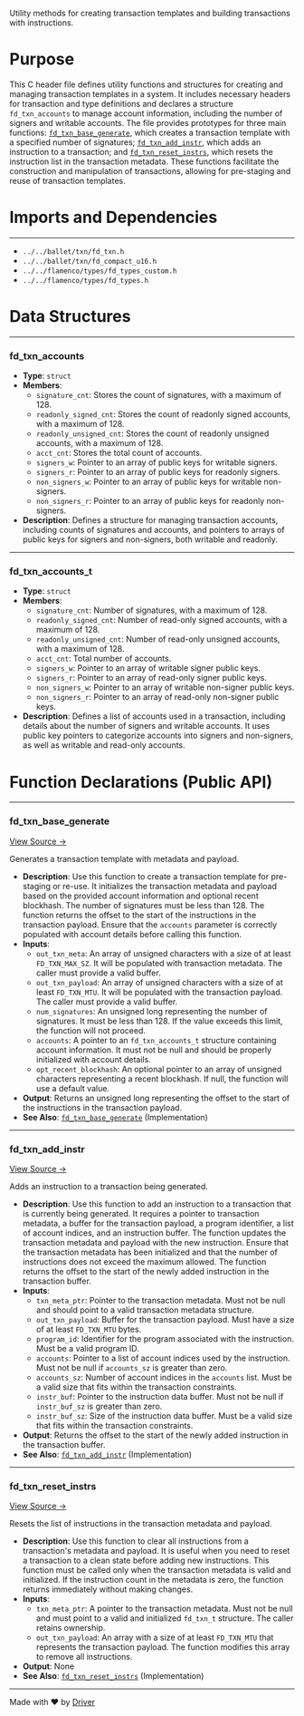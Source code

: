 <!--------------------------------------------------------------------------------->
<!-- IMPORTANT: This file is auto-generated by Driver (https://driver.ai). -------->
<!-- Manual edits may be overwritten on future commits. --------------------------->
<!--------------------------------------------------------------------------------->

Utility methods for creating transaction templates and building transactions with instructions.

# Purpose
This C header file defines utility functions and structures for creating and managing transaction templates in a system. It includes necessary headers for transaction and type definitions and declares a structure `fd_txn_accounts` to manage account information, including the number of signers and writable accounts. The file provides prototypes for three main functions: [`fd_txn_base_generate`](<#fd_txn_base_generate>), which creates a transaction template with a specified number of signatures; [`fd_txn_add_instr`](<#fd_txn_add_instr>), which adds an instruction to a transaction; and [`fd_txn_reset_instrs`](<#fd_txn_reset_instrs>), which resets the instruction list in the transaction metadata. These functions facilitate the construction and manipulation of transactions, allowing for pre-staging and reuse of transaction templates.
# Imports and Dependencies

---
- `../../ballet/txn/fd_txn.h`
- `../../ballet/txn/fd_compact_u16.h`
- `../../flamenco/types/fd_types_custom.h`
- `../../flamenco/types/fd_types.h`


# Data Structures

---
### fd\_txn\_accounts
- **Type**: ``struct``
- **Members**:
    - `signature_cnt`: Stores the count of signatures, with a maximum of 128.
    - `readonly_signed_cnt`: Stores the count of readonly signed accounts, with a maximum of 128.
    - `readonly_unsigned_cnt`: Stores the count of readonly unsigned accounts, with a maximum of 128.
    - `acct_cnt`: Stores the total count of accounts.
    - `signers_w`: Pointer to an array of public keys for writable signers.
    - `signers_r`: Pointer to an array of public keys for readonly signers.
    - `non_signers_w`: Pointer to an array of public keys for writable non-signers.
    - `non_signers_r`: Pointer to an array of public keys for readonly non-signers.
- **Description**: Defines a structure for managing transaction accounts, including counts of signatures and accounts, and pointers to arrays of public keys for signers and non-signers, both writable and readonly.


---
### fd\_txn\_accounts\_t
- **Type**: ``struct``
- **Members**:
    - `signature_cnt`: Number of signatures, with a maximum of 128.
    - `readonly_signed_cnt`: Number of read-only signed accounts, with a maximum of 128.
    - `readonly_unsigned_cnt`: Number of read-only unsigned accounts, with a maximum of 128.
    - `acct_cnt`: Total number of accounts.
    - `signers_w`: Pointer to an array of writable signer public keys.
    - `signers_r`: Pointer to an array of read-only signer public keys.
    - `non_signers_w`: Pointer to an array of writable non-signer public keys.
    - `non_signers_r`: Pointer to an array of read-only non-signer public keys.
- **Description**: Defines a list of accounts used in a transaction, including details about the number of signers and writable accounts. It uses public key pointers to categorize accounts into signers and non-signers, as well as writable and read-only accounts.


# Function Declarations (Public API)

---
### fd\_txn\_base\_generate<!-- {{#callable_declaration:fd_txn_base_generate}} -->
[View Source →](<../../../../../src/flamenco/txn/fd_txn_generate.h#L30>)

Generates a transaction template with metadata and payload.
- **Description**: Use this function to create a transaction template for pre-staging or re-use. It initializes the transaction metadata and payload based on the provided account information and optional recent blockhash. The number of signatures must be less than 128. The function returns the offset to the start of the instructions in the transaction payload. Ensure that the `accounts` parameter is correctly populated with account details before calling this function.
- **Inputs**:
    - `out_txn_meta`: An array of unsigned characters with a size of at least `FD_TXN_MAX_SZ`. It will be populated with transaction metadata. The caller must provide a valid buffer.
    - `out_txn_payload`: An array of unsigned characters with a size of at least `FD_TXN_MTU`. It will be populated with the transaction payload. The caller must provide a valid buffer.
    - `num_signatures`: An unsigned long representing the number of signatures. It must be less than 128. If the value exceeds this limit, the function will not proceed.
    - `accounts`: A pointer to an `fd_txn_accounts_t` structure containing account information. It must not be null and should be properly initialized with account details.
    - `opt_recent_blockhash`: An optional pointer to an array of unsigned characters representing a recent blockhash. If null, the function will use a default value.
- **Output**: Returns an unsigned long representing the offset to the start of the instructions in the transaction payload.
- **See Also**: [`fd_txn_base_generate`](<fd_txn_generate.c.md#fd_txn_base_generate>)  (Implementation)


---
### fd\_txn\_add\_instr<!-- {{#callable_declaration:fd_txn_add_instr}} -->
[View Source →](<../../../../../src/flamenco/txn/fd_txn_generate.h#L47>)

Adds an instruction to a transaction being generated.
- **Description**: Use this function to add an instruction to a transaction that is currently being generated. It requires a pointer to transaction metadata, a buffer for the transaction payload, a program identifier, a list of account indices, and an instruction buffer. The function updates the transaction metadata and payload with the new instruction. Ensure that the transaction metadata has been initialized and that the number of instructions does not exceed the maximum allowed. The function returns the offset to the start of the newly added instruction in the transaction buffer.
- **Inputs**:
    - `txn_meta_ptr`: Pointer to the transaction metadata. Must not be null and should point to a valid transaction metadata structure.
    - `out_txn_payload`: Buffer for the transaction payload. Must have a size of at least `FD_TXN_MTU` bytes.
    - `program_id`: Identifier for the program associated with the instruction. Must be a valid program ID.
    - `accounts`: Pointer to a list of account indices used by the instruction. Must not be null if `accounts_sz` is greater than zero.
    - `accounts_sz`: Number of account indices in the `accounts` list. Must be a valid size that fits within the transaction constraints.
    - `instr_buf`: Pointer to the instruction data buffer. Must not be null if `instr_buf_sz` is greater than zero.
    - `instr_buf_sz`: Size of the instruction data buffer. Must be a valid size that fits within the transaction constraints.
- **Output**: Returns the offset to the start of the newly added instruction in the transaction buffer.
- **See Also**: [`fd_txn_add_instr`](<fd_txn_generate.c.md#fd_txn_add_instr>)  (Implementation)


---
### fd\_txn\_reset\_instrs<!-- {{#callable_declaration:fd_txn_reset_instrs}} -->
[View Source →](<../../../../../src/flamenco/txn/fd_txn_generate.h#L58>)

Resets the list of instructions in the transaction metadata and payload.
- **Description**: Use this function to clear all instructions from a transaction's metadata and payload. It is useful when you need to reset a transaction to a clean state before adding new instructions. This function must be called only when the transaction metadata is valid and initialized. If the instruction count in the metadata is zero, the function returns immediately without making changes.
- **Inputs**:
    - `txn_meta_ptr`: A pointer to the transaction metadata. Must not be null and must point to a valid and initialized `fd_txn_t` structure. The caller retains ownership.
    - `out_txn_payload`: An array with a size of at least `FD_TXN_MTU` that represents the transaction payload. The function modifies this array to remove all instructions.
- **Output**: None
- **See Also**: [`fd_txn_reset_instrs`](<fd_txn_generate.c.md#fd_txn_reset_instrs>)  (Implementation)



---
Made with ❤️ by [Driver](https://www.driver.ai/)